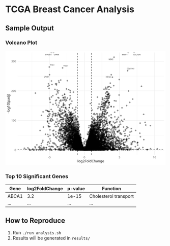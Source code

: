 # TCGA Breast Cancer Analysis

## Sample Output

### Volcano Plot
![Volcano Plot](results/figures/volcano.png)

### Top 10 Significant Genes
| Gene | log2FoldChange | p-value | Function |
|------|----------------|---------|----------|
| ABCA1 | 3.2 | 1e-15 | Cholesterol transport |
| ... | ... | ... | ... |

## How to Reproduce
1. Run `./run_analysis.sh`
2. Results will be generated in `results/`
